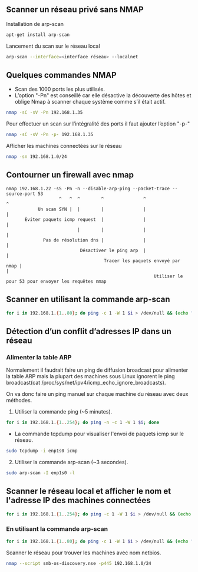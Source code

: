 ## Scanner un réseau privé sans NMAP

Installation de arp-scan
```Bash
apt-get install arp-scan
```

Lancement du scan sur le réseau local
```Bash
arp-scan --interface=<interface réseau> --localnet
```

## Quelques commandes NMAP
* Scan des 1000 ports les plus utilisés.
* L’option "-Pn" est conseillé car elle désactive la découverte des hôtes et oblige Nmap à
scanner chaque système comme s’il était actif.
```Bash
nmap -sC -sV -Pn 192.168.1.35
```

Pour effectuer un scan sur l’intégralité des ports il faut ajouter l’option "-p-"
```Bash
nmap -sC -sV -Pn -p- 192.168.1.35
```

Afficher les machines connectées sur le réseau
```Bash
nmap -sn 192.168.1.0/24
```

## Contourner un firewall avec nmap
```
nmap 192.168.1.22 -sS -Pn -n --disable-arp-ping --packet-trace --source-port 53
                	^   ^  ^       	^           	^            	 	^
            Un scan SYN |  |       	|           	|            	 	|
       Eviter paquets icmp request  |            	|           	 	|
                	       |       	|           	|            	 	|
              Pas de résolution dns |               |                	|             	 
                          	Désactiver le ping arp  |                   |
                                     Tracer les paquets envoyé par nmap |											                            |
                                                        Utiliser le pour 53 pour envoyer les requêtes nmap
```

## Scanner en utilisant la commande arp-scan
```Bash
for i in 192.168.1.{1..80}; do ping -c 1 -W 1 $i > /dev/null && (echo "IP: $i" && echo "NAME : $(host $i | awk '{print $NF}')" && echo "OTHER : $(sudo arp-scan $i | sed -n '3p')" && echo "-----------------------------------") ; done
```

## Détection d’un conflit d’adresses IP dans un réseau

### Alimenter la table ARP
Normalement il faudrait faire un ping de diffusion broadcast pour alimenter la table ARP mais la plupart des machines sous Linux ignorent le ping broadcast(cat /proc/sys/net/ipv4/icmp_echo_ignore_broadcasts).

On va donc faire un ping manuel sur chaque machine du réseau avec deux méthodes.
1. Utiliser la commande ping (~5 minutes). 
```Bash
for i in 192.168.1.{1..254}; do ping -n -c 1 -W 1 $i; done
```
* La commande tcpdump pour visualiser l'envoi de paquets icmp sur le réseau.
```Bash
sudo tcpdump -i enp1s0 icmp
```
2. Utiliser la commande arp-scan (~3 secondes).
```Bash
sudo arp-scan -I enp1s0 -l
```

## Scanner le réseau local et afficher le nom et l'adresse IP des machines connectées
```Bash
for i in 192.168.1.{1..254}; do ping -c 1 -W 1 $i > /dev/null && (echo "IP: $i" && echo "NAME : $(host $i | awk '{print $NF}')" && echo "-----------------------------------") ; done
```

### En utilisant la commande arp-scan
```Bash
for i in 192.168.1.{1..80}; do ping -c 1 -W 1 $i > /dev/null && (echo "IP: $i" && echo "NAME : $(host $i | awk '{print $NF}')" && echo "OTHER : $(sudo arp-scan $i | sed -n '3p')" && echo "-----------------------------------") ; done
```

Scanner le réseau pour trouver les machines avec nom netbios.
```Bash
nmap --script smb-os-discovery.nse -p445 192.168.1.0/24
```


